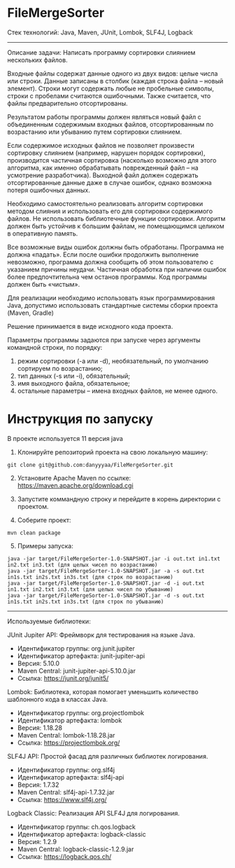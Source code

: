 # FileMergeSorter

Стек технологий: Java, Maven, JUnit, Lombok, SLF4J, Logback

---

Описание задачи:
Написать программу сортировки слиянием нескольких файлов.

Входные файлы содержат данные одного из двух видов: целые числа или строки. Данные записаны
в столбик (каждая строка файла – новый элемент). Строки могут содержать любые не пробельные
символы, строки с пробелами считаются ошибочными. Также считается, что файлы предварительно
отсортированы.

Результатом работы программы должен являться новый файл с объединенным содержимым
входных файлов, отсортированным по возрастанию или убыванию путем сортировки слиянием.

Если содержимое исходных файлов не позволяет произвести сортировку слиянием (например,
нарушен порядок сортировки), производится частичная сортировка (насколько возможно для этого
алгоритма, как именно обрабатывать поврежденный файл – на усмотрение разработчика).
Выходной файл должен содержать отсортированные данные даже в случае ошибок, однако
возможна потеря ошибочных данных.

Необходимо самостоятельно реализовать алгоритм сортировки методом слияния и использовать
его для сортировки содержимого файлов. Не использовать библиотечные функции сортировки.
Алгоритм должен быть устойчив к большим файлам, не помещающимся целиком в оперативную
память.

Все возможные виды ошибок должны быть обработаны. Программа не должна «падать». Если
после ошибки продолжить выполнение невозможно, программа должна сообщить об этом
пользователю с указанием причины неудачи. Частичная обработка при наличии ошибок более
предпочтительна чем останов программы. Код программы должен быть «чистым».

Для реализации необходимо использовать язык программирования Java, допустимо использовать
стандартные системы сборки проекта (Maven, Gradle)

Решение принимается в виде исходного кода проекта.

Параметры программы задаются при запуске через аргументы командной строки, по порядку:
1. режим сортировки (-a или -d), необязательный, по умолчанию сортируем по возрастанию;
2. тип данных (-s или -i), обязательный;
3. имя выходного файла, обязательное;
4. остальные параметры – имена входных файлов, не менее одного.

# Инструкция по запуску

В проекте используется 11 версия java

1. Клонируйте репозиторий проекта на свою локальную машину:
```
git clone git@github.com:danyyyaa/FileMergeSorter.git
```

2. Установите Apache Maven по ссылке: https://maven.apache.org/download.cgi
   
3. Запустите коммандную строку и перейдите в корень директории с проектом.
   
4. Соберите проект:
```
mvn clean package
```
5. Примеры запуска:
```
java -jar target/FileMergeSorter-1.0-SNAPSHOT.jar -i out.txt in1.txt in2.txt in3.txt (для целых чисел по возрастанию)
java -jar target/FileMergeSorter-1.0-SNAPSHOT.jar -a -s out.txt in1s.txt in2s.txt in3s.txt (для строк по возрастанию)
java -jar target/FileMergeSorter-1.0-SNAPSHOT.jar -d -i out.txt in1.txt in2.txt in3.txt (для целых чисел по убыванию)
java -jar target/FileMergeSorter-1.0-SNAPSHOT.jar -d -s out.txt in1s.txt in2s.txt in3s.txt (для строк по убыванию)
```
---

Используемые библиотеки:

JUnit Jupiter API: Фреймворк для тестирования на языке Java.
* Идентификатор группы: org.junit.jupiter
* Идентификатор артефакта: junit-jupiter-api
* Версия: 5.10.0
* Maven Central: junit-jupiter-api-5.10.0.jar
* Ссылка: https://junit.org/junit5/
  
Lombok: Библиотека, которая помогает уменьшить количество шаблонного кода в классах Java.
* Идентификатор группы: org.projectlombok
* Идентификатор артефакта: lombok
* Версия: 1.18.28
* Maven Central: lombok-1.18.28.jar
* Ссылка: https://projectlombok.org/
  
SLF4J API: Простой фасад для различных библиотек логирования.
* Идентификатор группы: org.slf4j
* Идентификатор артефакта: slf4j-api
* Версия: 1.7.32
* Maven Central: slf4j-api-1.7.32.jar
* Ссылка: https://www.slf4j.org/
  
Logback Classic: Реализация API SLF4J для логирования.
* Идентификатор группы: ch.qos.logback
* Идентификатор артефакта: logback-classic
* Версия: 1.2.9
* Maven Central: logback-classic-1.2.9.jar
* Ссылка: https://logback.qos.ch/
